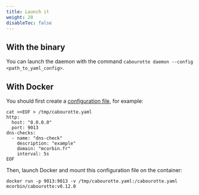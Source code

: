 ```yaml
---
title: Launch it
weight: 20
disableToc: false
---
```


## With the binary

You can launch the daemon with the command `cabourotte daemon --config <path_to_yaml_config>`.

## With Docker

You should first create a [configuration file](/installation/configuration/), for example:

```
cat <<EOF > /tmp/cabourotte.yaml
http:
  host: "0.0.0.0"
  port: 9013
dns-checks:
  - name: "dns-check"
    description: "example"
    domain: "mcorbin.fr"
    interval: 5s
EOF
```

Then, launch Docker and mount this configuration file on the container:

```
docker run -p 9013:9013 -v /tmp/cabourotte.yaml:/cabourotte.yaml mcorbin/cabourotte:v0.12.0
```
